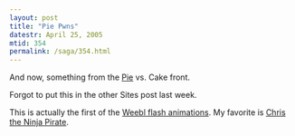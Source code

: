 ```yaml
---
layout: post
title: "Pie Pwns"
datestr: April 25, 2005
mtid: 354
permalink: /saga/354.html
---
```


And now, something from the <a href="http://www.weebl.jolt.co.uk/pie.htm" title="Pie">Pie</a> vs. Cake front.

Forgot to put this in the other Sites post last week.

This is actually the first of the <a href="http://www.weebl.jolt.co.uk/archives.php" title="Weebl Archives">Weebl flash animations</a>.  My favorite is <a href="http://www.weebl.jolt.co.uk/kungfu.htm" title="kungfu">Chris the Ninja Pirate</a>.

